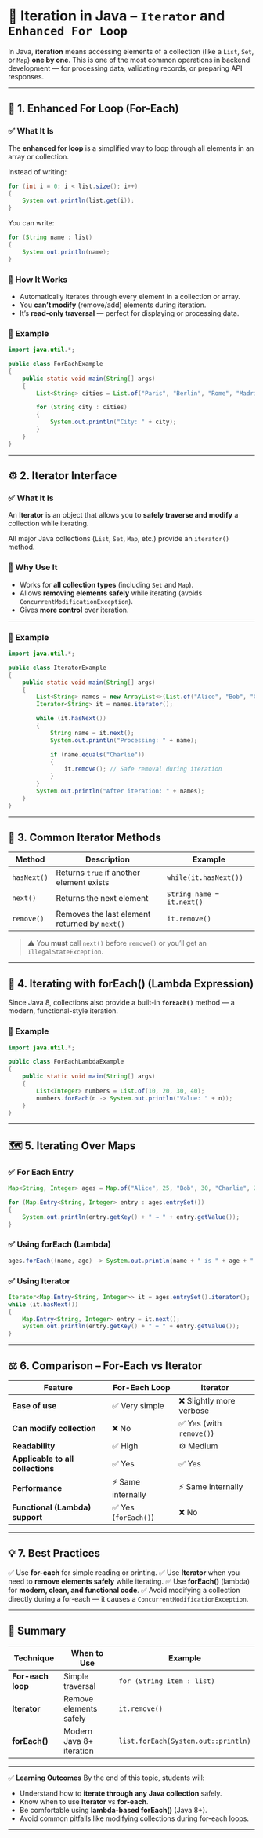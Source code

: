 # 📘 Iteration in Java – `Iterator` and `Enhanced For Loop`

In Java, **iteration** means accessing elements of a collection (like a `List`, `Set`, or `Map`) **one by one**.
This is one of the most common operations in backend development — for processing data, validating records, or preparing API responses.

---

## 🔁 1. Enhanced For Loop (For-Each)

### ✅ What It Is

The **enhanced for loop** is a simplified way to loop through all elements in an array or collection.

Instead of writing:

```java
for (int i = 0; i < list.size(); i++) 
{
    System.out.println(list.get(i));
}
```

You can write:

```java
for (String name : list) 
{
    System.out.println(name);
}
```

### 🧠 How It Works

* Automatically iterates through every element in a collection or array.
* You **can’t modify** (remove/add) elements during iteration.
* It’s **read-only traversal** — perfect for displaying or processing data.

### 🧩 Example

```java
import java.util.*;

public class ForEachExample 
{
    public static void main(String[] args) 
    {
        List<String> cities = List.of("Paris", "Berlin", "Rome", "Madrid");

        for (String city : cities) 
        {
            System.out.println("City: " + city);
        }
    }
}
```

---

## ⚙️ 2. Iterator Interface

### ✅ What It Is

An **Iterator** is an object that allows you to **safely traverse and modify** a collection while iterating.

All major Java collections (`List`, `Set`, `Map`, etc.) provide an `iterator()` method.

### 🧠 Why Use It

* Works for **all collection types** (including `Set` and `Map`).
* Allows **removing elements safely** while iterating (avoids `ConcurrentModificationException`).
* Gives **more control** over iteration.

---

### 🧩 Example

```java
import java.util.*;

public class IteratorExample 
{
    public static void main(String[] args) 
    {
        List<String> names = new ArrayList<>(List.of("Alice", "Bob", "Charlie", "David"));
        Iterator<String> it = names.iterator();

        while (it.hasNext()) 
        {
            String name = it.next();
            System.out.println("Processing: " + name);

            if (name.equals("Charlie")) 
            {
                it.remove(); // Safe removal during iteration
            }
        }
        System.out.println("After iteration: " + names);
    }
}
```

---

## 🧰 3. Common Iterator Methods

| Method      | Description                                   | Example                   |
|-------------|-----------------------------------------------|---------------------------|
| `hasNext()` | Returns `true` if another element exists      | `while(it.hasNext())`     |
| `next()`    | Returns the next element                      | `String name = it.next()` |
| `remove()`  | Removes the last element returned by `next()` | `it.remove()`             |

> ⚠️ You **must** call `next()` before `remove()` or you’ll get an `IllegalStateException`.

---

## 🔄 4. Iterating with forEach() (Lambda Expression)

Since Java 8, collections also provide a built-in **`forEach()`** method — a modern, functional-style iteration.

### 🧩 Example

```java
import java.util.*;

public class ForEachLambdaExample 
{
    public static void main(String[] args) 
    {
        List<Integer> numbers = List.of(10, 20, 30, 40);
        numbers.forEach(n -> System.out.println("Value: " + n));
    }
}
```

---

## 🗺️ 5. Iterating Over Maps

### ✅ For Each Entry

```java
Map<String, Integer> ages = Map.of("Alice", 25, "Bob", 30, "Charlie", 22);

for (Map.Entry<String, Integer> entry : ages.entrySet()) 
{
    System.out.println(entry.getKey() + " → " + entry.getValue());
}
```

### ✅ Using forEach (Lambda)

```java
ages.forEach((name, age) -> System.out.println(name + " is " + age + " years old"));
```

### ✅ Using Iterator

```java
Iterator<Map.Entry<String, Integer>> it = ages.entrySet().iterator();
while (it.hasNext()) 
{
    Map.Entry<String, Integer> entry = it.next();
    System.out.println(entry.getKey() + " = " + entry.getValue());
}
```

---

## ⚖️ 6. Comparison – For-Each vs Iterator

| Feature                           | For-Each Loop       | Iterator                |
|-----------------------------------|---------------------|-------------------------|
| **Ease of use**                   | ✅ Very simple       | ❌ Slightly more verbose |
| **Can modify collection**         | ❌ No                | ✅ Yes (with `remove()`) |
| **Readability**                   | ✅ High              | ⚙️ Medium               |
| **Applicable to all collections** | ✅ Yes               | ✅ Yes                   |
| **Performance**                   | ⚡ Same internally   | ⚡ Same internally       |
| **Functional (Lambda) support**   | ✅ Yes (`forEach()`) | ❌ No                    |

---

## 💡 7. Best Practices

✅ Use **for-each** for simple reading or printing.
✅ Use **Iterator** when you need to **remove elements safely** while iterating.
✅ Use **forEach()** (lambda) for **modern, clean, and functional code**.
✅ Avoid modifying a collection directly during a for-each — it causes a `ConcurrentModificationException`.

---

## 🧠 Summary

| Technique         | When to Use              | Example                             |
|-------------------|--------------------------|-------------------------------------|
| **For-each loop** | Simple traversal         | `for (String item : list)`          |
| **Iterator**      | Remove elements safely   | `it.remove()`                       |
| **forEach()**     | Modern Java 8+ iteration | `list.forEach(System.out::println)` |

---

✅ **Learning Outcomes**
By the end of this topic, students will:

* Understand how to **iterate through any Java collection** safely.
* Know when to use **Iterator** vs **for-each**.
* Be comfortable using **lambda-based forEach()** (Java 8+).
* Avoid common pitfalls like modifying collections during for-each loops.

---

